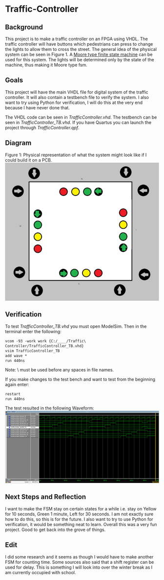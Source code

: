 # Traffic-Controller

## Background
This project is to make a traffic controller on an FPGA using VHDL. The traffic controller will have buttons which pedestrians can press to change the lights to allow them to cross the street. The general idea of the physical system can be seen in Figure 1. A [Moore type finite state machine](https://en.wikipedia.org/wiki/Moore_machine) can be used for this system. The lights will be determined only by the state of the machine, thus making it Moore type fsm.

## Goals
This project will have the main VHDL file for digital system of the traffic controller. It will also contain a testbench file to verify the system. I also want to try using Python for verification, I will do this at the very end because I have never done that.

The VHDL code can be seen in *TrafficController.vhd*.
The testbench can be seen in *TrafficController_TB.vhd*.
If you have Quartus you can launch the project through *TrafficController.qpf*.

## Diagram
Figure 1: Physical representation of what the system might look like if I could build it on a PCB.
![](Diagram.png)

## Verification
To test *TrafficController_TB.vhd* you must open ModelSim. Then in the terminal enter the following:

```
vcom -93 -work work {C:/____/Traffic\ Controller/TrafficController_TB.vhd}
vsim TrafficController_TB
add wave *
run 440ns
```
Note: \ must be used before any spaces in file names.

If you make changes to the test bench and want to test from the beginning again enter:

```
restart
run 440ns
```

The test resulted in the following Waveform:
![](ModelSim.png)

## Next Steps and Reflection
I want to make the FSM stay on certain states for a while i.e. stay on Yellow for 10 seconds, Green 1 minute, Left for 30 seconds. I am not exactly sure how to do this, so this is for the future. I also want to try to use Python for verification, it would be something neat to learn.
Overall this was a very fun project. Good to get back into the grove of things.

## Edit
I did some research and it seems as though I would have to make another FSM for counting time. Some sources also said that a shift register can be used for delay. This is something I will look into over the winter break as I am currently occupied with school.
